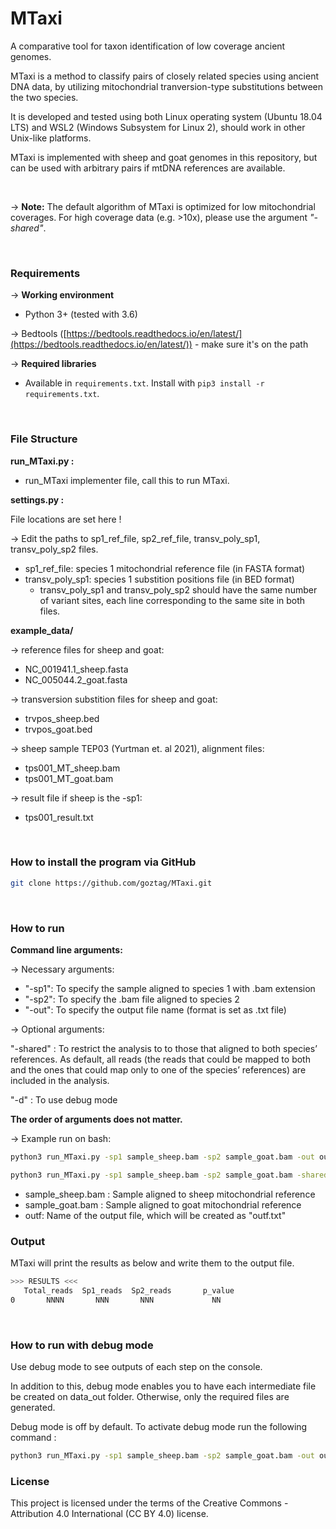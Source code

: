 # MTaxi

A comparative tool for taxon identification of low coverage ancient genomes.

MTaxi is a method to classify pairs of closely related species using ancient DNA data, by utilizing mitochondrial tranversion-type substitutions between the two species.

It is developed and tested using both Linux operating system (Ubuntu 18.04 LTS) and WSL2 (Windows Subsystem for Linux 2), should work in other Unix-like platforms.

MTaxi is implemented with sheep and goat genomes in this repository, but can be used with arbitrary pairs if mtDNA references are available.

<br />

→ **Note:** The default algorithm of MTaxi is optimized for low mitochondrial coverages. For high coverage data (e.g. >10x), please use the argument _"-shared"_.


<br />

### **Requirements**


→ **Working environment**

- Python 3+ (tested with 3.6)

→ Bedtools ([https://bedtools.readthedocs.io/en/latest/](https://bedtools.readthedocs.io/en/latest/))
	- make sure it's on the path
    

→ **Required libraries**

 - Available in ```requirements.txt```. Install with ```pip3 install -r requirements.txt```.


<br />

### File Structure


**run_MTaxi.py :**
- run_MTaxi implementer file, call this to run MTaxi.


**settings.py :**

File locations are set here !

→ Edit the paths to sp1_ref_file, sp2_ref_file, transv_poly_sp1, transv_poly_sp2 files.
 - sp1_ref_file: species 1 mitochondrial reference file (in FASTA format)
 - transv_poly_sp1: species 1 substition positions file (in BED format)
     - transv_poly_sp1 and transv_poly_sp2 should have the same number of variant sites, each line corresponding to the same site in both files.


**example_data/**

→ reference files for sheep and goat:
- NC_001941.1_sheep.fasta 
- NC_005044.2_goat.fasta

→ transversion substition files for sheep and goat:
- trvpos_sheep.bed 
- trvpos_goat.bed

→ sheep sample TEP03 (Yurtman et. al 2021), alignment files:
- tps001_MT_sheep.bam 
- tps001_MT_goat.bam

→ result file if sheep is the -sp1:
- tps001_result.txt 


<br />

### **How to install the program via GitHub**

```bash
git clone https://github.com/goztag/MTaxi.git
```

<br />

### **How to run** ###
**Command line arguments:**

→ Necessary arguments:
 - "-sp1": To specify the sample aligned to species 1 with .bam extension
 - "-sp2": To specify the .bam file aligned to species 2
 - "-out": To specify the output file name (format is set as .txt file)
	

→ Optional arguments:

"-shared" : To restrict the analysis to to those that aligned to both species’ references. As default, all reads (the reads that could be mapped to both and the ones that could map only to one of the species’ references) are included in the analysis.

"-d" : To use debug mode

**The order of arguments does not matter.**

→ Example run on bash:

```bash
python3 run_MTaxi.py -sp1 sample_sheep.bam -sp2 sample_goat.bam -out outf

```

```bash
python3 run_MTaxi.py -sp1 sample_sheep.bam -sp2 sample_goat.bam -shared -out outf

```

- sample_sheep.bam : Sample aligned to sheep mitochondrial reference
- sample_goat.bam : Sample aligned to goat mitochondrial reference
- outf: Name of the output file, which will be created as "outf.txt"

### **Output** ###

MTaxi will print the results as below and write them to the output file.

```bash
>>> RESULTS <<<
   Total_reads  Sp1_reads  Sp2_reads       p_value
0       NNNN       NNN       NNN             NN

```

<br />

### How to run with debug mode

Use debug mode to see outputs of each step on the console.

In addition to this, debug mode enables you to have each intermediate file be created on data_out folder. Otherwise, only the required files are generated.

Debug mode is off by default. To activate debug mode run the following command :

```bash
python3 run_MTaxi.py -sp1 sample_sheep.bam -sp2 sample_goat.bam -out outf -d

```

### License

This project is licensed under the terms of the Creative Commons - Attribution 4.0 International (CC BY 4.0) license.
